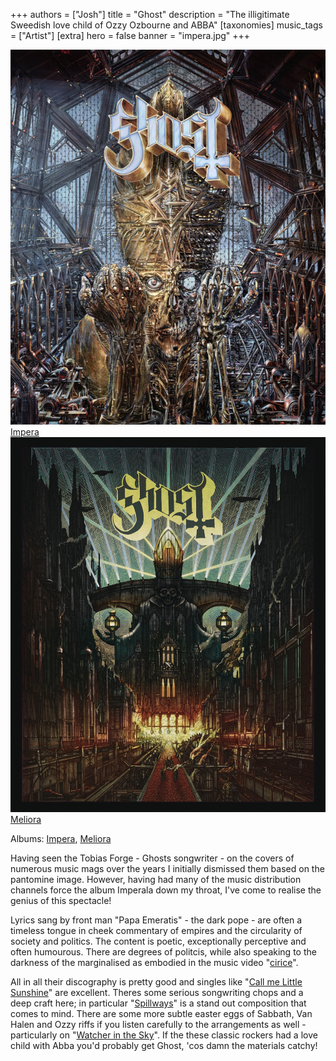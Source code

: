 +++
authors = ["Josh"]
title = "Ghost"
description = "The illigitimate Sweedish love child of Ozzy Ozbourne and ABBA"
[taxonomies]
music_tags = ["Artist"]
[extra]
hero = false
banner = "impera.jpg"
+++

<div class="album-gallery">
	<div class="album-item">
		<a href="https://youtube.com/playlist?list=PLfiMjLyNWxeYL_ShQqAlRRc0No3kKKfFr&si=bL12XiSAvBeOCRKK" class="album-link" target="_blank" rel="noopener noreferrer">
			<img src="impera.jpg" alt="Impera" class="album-cover" width="600" height="600" loading="lazy" />
			<div class="album-title">Impera</div>
		</a>
	</div>
	<div class="album-item">
		<a href="https://youtube.com/playlist?list=PLX1EE_8ktx_igRKC4jRzrcksdvyAsWl2E&si=8t4xEv3oQQVDzSMd" class="album-link" target="_blank" rel="noopener noreferrer">
			<img src="meliora.jpg" alt="Meliora" class="album-cover" width="600" height="600" loading="lazy" />
			<div class="album-title">Meliora</div>
		</a>
	</div>
</div>

Albums: [Impera](https://youtube.com/playlist?list=PLfiMjLyNWxeYL_ShQqAlRRc0No3kKKfFr&si=bL12XiSAvBeOCRKK), [Meliora](https://youtube.com/playlist?list=PLX1EE_8ktx_igRKC4jRzrcksdvyAsWl2E&si=8t4xEv3oQQVDzSMd)

Having seen the Tobias Forge - Ghosts songwriter - on the covers of numerous music mags over the years I initially dismissed them based on the pantomine image. However, having had many of the music distribution channels force the album Imperala down my throat, I've come to realise the genius of this spectacle!

Lyrics sang by front man "Papa Emeratis" - the dark pope - are often a timeless tongue in cheek commentary of empires and the circularity of society and politics. The content is poetic, exceptionally perceptive and often humourous. There are degrees of politcis, while also speaking to the darkness of the marginalised as embodied in the music video "[cirice](https://youtu.be/-0Ao4t_fe0I?si=EEGkavsOGiKi_hpd)".

All in all their discography is pretty good and singles like "[Call me Little Sunshine](https://youtu.be/DD2m_iqD7dI?si=o3dqIq2OPYsjsO4u)" are excellent. Theres some serious songwriting chops and a deep craft here; in particular "[Spillways](https://youtu.be/u9DV1eHQpcA?si=yjd6vMtXvU3GaxqB)" is a stand out composition that comes to mind. There are some more subtle easter eggs of Sabbath, Van Halen and Ozzy riffs if you listen carefully to the arrangements as well - particularly on "[Watcher in the Sky](https://youtu.be/0mGr5bMItQY?si=p5c4Upb2EujawWx2)". If the these classic rockers had a love child with Abba you'd probably get Ghost, 'cos damn the materials catchy!

